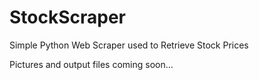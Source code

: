 # StockScraper
Simple Python Web Scraper used to Retrieve Stock Prices 

Pictures and output files coming soon...
